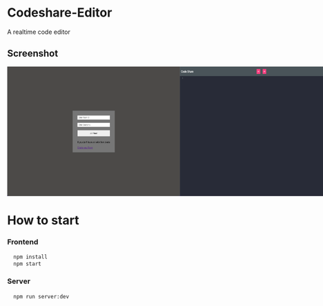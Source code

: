 # Codeshare-Editor

A realtime code editor 

## Screenshot

<div style="display:flex;justifyContent:space-between;alignItem:center;">
<img style="width: 400px; height:300px;" src="https://github.com/adityakmr7/codeshare-editor/blob/master/screenshot/02.png"/>
<img style="width: 400px; height:300px;" src="https://github.com/adityakmr7/codeshare-editor/blob/master/screenshot/01.png"/>
</div>


# How to start

### Frontend
``` 
  npm install 
  npm start
```

### Server

```
  npm run server:dev
```
